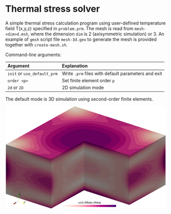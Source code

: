 # Thermal stress solver

A simple thermal stress calculation program using user-defined temperature field T(x,y,z) specified in ```problem.prm```. The mesh is read from ```mesh-<dim>d.msh```, where the dimension ```dim``` is 2 (axisymmetric simulation) or 3. An example of ```gmsh``` script file ```mesh-3d.geo``` to generate the mesh is provided together with ```create-mesh.sh```.

Command-line arguments:

| Argument | Explanation |
|:---------|:------------|
| ```init``` or  ```use_default_prm``` | Write ```.prm``` files with default parameters and exit |
| ```order <p>``` | Set finite element order ```p``` |
| ```2d``` or ```2D``` | 2D simulation mode |

The default mode is 3D simulation using second-order finite elements.

![Calculated von Mises stress distribution](results-stress_vM.png)
